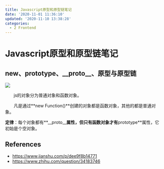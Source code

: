```yaml
---
title: Javascript原型和原型链笔记
date: '2020-11-01 11:36:10'
updated: '2020-11-10 13:38:28'
categories:
  - 2 Frontend
---
```

# Javascript原型和原型链笔记

## new、prototype、\_\_proto\_\_、原型与原型链


![](1.jpg)

　　js的对象分为普通对象和函数对象。

　　凡是通过**new Function()**创建的对象都是函数对象，其他的都是普通对象。

**定律**：每个对象都有**\_\_proto\_\_**属性，但只有函数对象才有**prototype**属性，它初始是个空对象。

## References

- <https://www.jianshu.com/p/dee9f8b14771>
- <https://www.zhihu.com/question/34183746>



